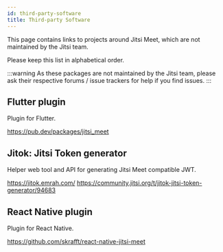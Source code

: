 ```yaml
---
id: third-party-software
title: Third-party Software
---
```


This page contains links to projects around Jitsi Meet, which are not maintained
by the Jitsi team.

Please keep this list in alphabetical order.

:::warning
As these packages are not maintained by the Jitsi team, please ask their respective
forums / issue trackers for help if you find issues.
:::

## Flutter plugin

Plugin for Flutter.

https://pub.dev/packages/jitsi_meet

## Jitok: Jitsi Token generator

Helper web tool and API for generating Jitsi Meet compatible JWT.

https://jitok.emrah.com/
https://community.jitsi.org/t/jitok-jitsi-token-generator/94683

## React Native plugin

Plugin for React Native.

https://github.com/skrafft/react-native-jitsi-meet
